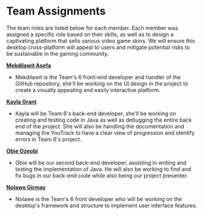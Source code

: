 # Team Assignments 

The team roles are listed below for each member. Each member was assigned a specific role based on their skills, as well as to design a captivating platform that sells various video game skins. We will ensure this desktop cross-platform will appeal to users and mitigate potential risks to be sustainable in the gaming community. 

**[Mekdilawit Asefa](https://github.com/masefa11/swe3313Project/blob/main/Mekdilawit-Asefa-Resume.md)**

- Mekdilawit is the Team's 6 front-end developer and handler of the GitHub repository, she'll be working on the UI design in the project to create a visually appealing and easily interactive platform. 

**[Kayla Grant](https://github.com/masefa11/swe3313Project/blob/main/Kayla-Grant-Resume.md)**

 - Kayla will be Team 6's back-end developer, she'll be working on creating and testing code in Java as well as debugging the entire back end of the project. She will also be handling the documentation and managing the YouTrack to have a clear view of progression and identify errors in Team 6's project.

**[Obie Ozeobi](https://github.com/masefa11/swe3313Project/blob/main/Obie-Ozeobi-Resume.md)**

- Obie will be our second back-end developer, assisting in writing and testing the implementation of Java. He will also be working to find and fix bugs in our back-end code while also being our project presenter.
  
**[Nolawe Girmay](https://github.com/masefa11/swe3313Project/blob/main/Nolawe-Girmay-Resume.md)**

- Nolawe is the Team's 6 front developer who will be working on the desktop's framework and  structure to implement user interface features.

